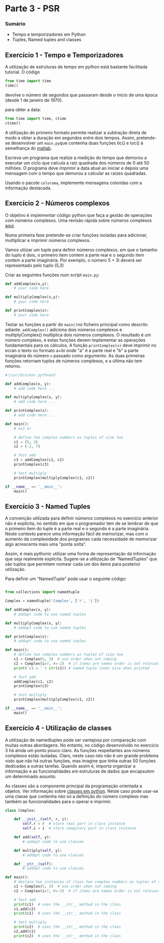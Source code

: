 # Parte 3 - PSR

### Sumário

- Tempo e temporizadores em Python
- Tuples, Named tuples and classes



## Exercício 1 - Tempo e Temporizadores
A utilização de estruturas de tempo em python está bastante facilitada tutorial. O código

```python
from time import time
time()
```
devolve o número de segundos que passaram desde o início de uma época (desde 1 de janeiro de 1970).

para obter a data:

```python
from time import time, ctime
ctime()
```

A utilização do primeiro formato permite realizar a subtração direta de modo a obter a duração em segundos entre dois tempos.
Assim, pretende-se desenvolver um `main.py`que contenha duas funções tic() e toc() à semelhança do [matlab](https://www.mathworks.com/help/matlab/ref/tic.html).

Escreva um programa que realize a medição do tempo que demorou a executar um ciclo que calcula a raiz quadrada dos números de 0 até 50 milhões.
O programa deve imprimir a data atual ao iniciar e depois uma mensagem com o tempo que demorou a calcular as raízes quadradas.

Usando o pacote `colorama`, implemente mensagens coloridas com a informação destacada.

## Exercício 2 - Números complexos
O objetivo é implementar código python que faça a gestão de operações com números complexos.
Uma revisão rápida sobre números complexos [aqui](https://www.mathsisfun.com/numbers/complex-numbers.html).

Numa primeira fase pretende-se criar funções isoladas para adicionar, multiplicar e imprimir números complexos.

Vamos utiizar um tuple para definir números complexos, em que o tamanho do tuplo é dois, o primeiro item contem a parte real e o segundo item contem a parte imaginária.
Por exemplo, o número 5 + 3i deverá ser representado pelo tuplo (5,3)

Criar as seguintes funções num script `main.py`:
```python
def addComplex(x,y):
    # your code here

def multiplyComplex(x,y):
    # your code here

def printComplex(x):
    # your code here
```
Testar as funções a partir do `main()`no ficheiro principal como descrito adiante.
`addComplex()` adiciona dois números complexos e multiplyComplex() multiplica dois números complexos.
O resultado é um número complexo, e estas funções devem implementar as operações fundamentais para os cálculos.
A função `printComplex(x)` deve imprimir no ecran o texto no formato a+bi onde "a" é a parte real e "b" a parte imaginária do número `x` passado como argumento.
As duas primeiras funções retornam tuplos de números complexos, e a última não tem retorno.
```python
#!/usr/bin/env pythnon3

def addComplex(x, y):
    # add code here ...

def multiplyComplex(x, y):
    # add code here ...

def printComplex(x):
    # add code here ...

def main():
    # ex2 a)

    # define two complex numbers as tuples of size two
    c1 = (5, 3)
    c2 = (-2, 7)

    # Test add
    c3 = addComplex(c1, c2)
    printComplex(c3)

    # test multiply
    printComplex(multiplyComplex(c1, c2))

if __name__ == '__main__':
    main()
```

## Exercício 3 - Named Tuples
A convenção utilizada para definir números complexos no exercício anterior não é explícita, no sentido em que o programador tem de se lembrar de que o primeiro item do tuple é a parte real e o segundo é a parte imaginária.
Neste contexto parece uma informação fácil de memorizar, mas com o aumento da complexidade dos programas cada necessidade de memorizar algo acrescenta mais uma "ponta solta".

Assim, é mais pythonic utilizar uma forma de representação da informação que seja realmente explícita.
Sugere-se a utilização de "NamedTuples" que são tuplos que permitem nomear cada um dos items para posterior utilização.

Para definir um "NamedTuple" pode usar o seguinte código:
```python

from collections import namedtuple

Complex = namedtuple('Complex', ['r', 'i'])

def addComplex(x, y):
    # addapt code to use named tuples

def multiplyComplex(x, y):
    # addapt code to use named tuples

def printComplex(x):
    # addapt code to use named tuples

def main():
    # define two complex numbers as tuples of size two
    c1 = Complex(5, 3)  # use order when not naming
    c2 = Complex(i=7, r=-2)  # if items are names order is not relevant
    print('c1 = ' + str(c1)) # named tuple looks nice when printed

    # Test add
    addComplex(c1, c2)
    printComplex(c3)

    # test multiply
    printComplex(multiplyComplex(c1, c2))

if __name__ == '__main__':
    main()
```

## Exercício 4 - Utilização de classes
A utilização de namedtuples pode ser vantajosa por comparação com muitas outras abordagens.
No entanto, no código desenvolvido no exercício 3 há ainda um ponto pouco claro.
As funções respeitantes aos números complexos estão isoladas.
Claro, neste caso isto não é um grande problema visto que não há outras funções, mas imagine que tinha outras 50 funções dedicadas a outras tarefas.
Quando assim é, importa organizar a informação e as funcionalidades em estruturas de dados que encapsulem um determinado assunto.

As classes são a componente principal da programação orientada a objetos.
Ver informação sobre [classes em python](https://www.w3schools.com/python/python_classes.asp).
Neste caso pode usar-se uma classe que contenha não só a definição do número complexo mas também as funcionalidades para o operar e imprimir.

```python
class Complex:

    def __init__(self, r, i):
        self.r = r  # store real part in class instance
        self.i = i  # store imaginary part in class instance

    def add(self, y):
        # addapt code to use classes

    def multiply(self, y):
        # addapt code to use classes

    def __str__(self):
        # addapt code to use classes

def main():
    # declare two instances of class two complex numbers as tuples of size two
    c1 = Complex(5, 3)  # use order when not naming
    c2 = Complex(i=7, r=-2)  # if items are names order is not relevant

    # Test add
    print(c1)  # uses the __str__ method in the class
    c1.add(c2)
    print(c1)  # uses the __str__ method in the class

    # test multiply
    print(c2)  # uses the __str__ method in the class
    c2.add(c1)
    print(c2)  # uses the __str__ method in the class
```
